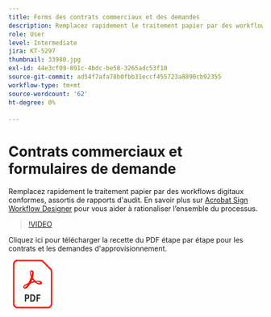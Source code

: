 ```yaml
---
title: Forms des contrats commerciaux et des demandes
description: Remplacez rapidement le traitement papier par des workflows digitaux conformes, assortis de rapports d'audit
role: User
level: Intermediate
jira: KT-5297
thumbnail: 33980.jpg
exl-id: 44e3cf09-891c-4bdc-be58-3265adc53f10
source-git-commit: ad54f7afa78b0fbb31eccf455723a8890cb92355
workflow-type: tm+mt
source-wordcount: '62'
ht-degree: 0%

---
```


# Contrats commerciaux et formulaires de demande

Remplacez rapidement le traitement papier par des workflows digitaux conformes, assortis de rapports d&#39;audit. En savoir plus sur [Acrobat Sign Workflow Designer](../admin/building-a-custom-workflow.md) pour vous aider à rationaliser l’ensemble du processus.

>[!VIDEO](https://video.tv.adobe.com/v/33980?quality=12&learn=on&hidetitle=true)

Cliquez ici pour télécharger la recette du PDF étape par étape pour les contrats et les demandes d&#39;approvisionnement.

[![Télécharger la recette du PDF](../assets/acrobat_PDF_96.png)](../assets/adobe-sign_set_up_a_workflow_use_case.pdf)
